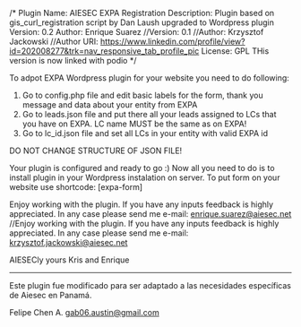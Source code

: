 /*
Plugin Name: AIESEC EXPA Registration 
Description: Plugin based on gis_curl_registration script by Dan Laush upgraded to Wordpress plugin
Version: 0.2
Author: Enrique Suarez
//Version: 0.1
//Author: Krzysztof Jackowski
//Author URI: https://www.linkedin.com/profile/view?id=202008277&trk=nav_responsive_tab_profile_pic
License: GPL 
THis version is now linked with podio 
*/

To adpot EXPA Wordpress plugin for your website you need to do following:
1) Go to config.php file and edit basic labels for the form, thank you message and data about your entity from EXPA
2) Go to leads.json file and put there all your leads assigned to LCs that you have on EXPA. LC name MUST be the same as on EXPA!
3) Go to lc_id.json file and set all LCs in your entity with valid EXPA id

DO NOT CHANGE STRUCTURE OF JSON FILE!

Your plugin is configured and ready to go :) Now all you need to do is to install plugin in your Wordpress instalation on server. 
To put form on your website use shortcode: [expa-form]

Enjoy working with the plugin. If you have any inputs feedback is highly appreciated. In any case please send me e-mail: enrique.suarez@aiesec.net
//Enjoy working with the plugin. If you have any inputs feedback is highly appreciated. In any case please send me e-mail: krzysztof.jackowski@aiesec.net

AIESECly yours
Kris and Enrique

---------------------
Este plugin fue modificado para ser adaptado a las necesidades específicas de Aiesec en Panamá.

Felipe Chen A. gab06.austin@gmail.com
